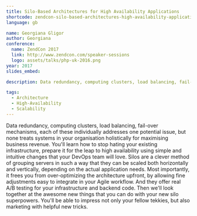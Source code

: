 ```yaml
---
title: Silo-Based Architectures for High Availability Applications
shortcode: zendcon-silo-based-architectures-high-availability-applications
language: gb

name: Georgiana Gligor
author: Georgiana
conference:
  name: ZendCon 2017
  link: http://www.zendcon.com/speaker-sessions
  logo: assets/talks/php-uk-2016.png
year: 2017
slides_embed:

description: Data redundancy, computing clusters, load balancing, fail-over mechanisms, each of these individually addresses one potential issue, but none treats systems in your organisation holistically for maximising business revenue. You'll learn how to stop hating your existing infrastructure, prepare it for the leap to high availability using simple and intuitive changes that your DevOps team will love. Silos are a clever method of grouping servers in such a way that they can be scaled both horizontally and vertically, depending on the actual application needs. Most importantly, it frees you from over-optimizing the architecture upfront, by allowing fine adjustments easy to integrate in your Agile workflow. And they offer real A/B testing for your infrastructure and backend code. Then we'll look together at the awesome new things that you can do with your new silo superpowers. You'll be able to impress not only your fellow tekkies, but also marketing with helpful new tricks.

tags:
  - Architecture
  - High-Availability
  - Scalability
---
```


Data redundancy, computing clusters, load balancing, fail-over mechanisms, each of these individually addresses one potential issue, but none treats systems in your organisation holistically for maximising business revenue. You'll learn how to stop hating your existing infrastructure, prepare it for the leap to high availability using simple and intuitive changes that your DevOps team will love. Silos are a clever method of grouping servers in such a way that they can be scaled both horizontally and vertically, depending on the actual application needs. Most importantly, it frees you from over-optimizing the architecture upfront, by allowing fine adjustments easy to integrate in your Agile workflow. And they offer real A/B testing for your infrastructure and backend code. Then we'll look together at the awesome new things that you can do with your new silo superpowers. You'll be able to impress not only your fellow tekkies, but also marketing with helpful new tricks.
